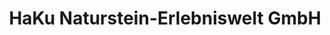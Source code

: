 ---
title: "HaKu Naturstein-Erlebniswelt GmbH"
url: /sulz/haku-naturstein-erlebniswelt-gmbh/
shop: Baustoffe
---